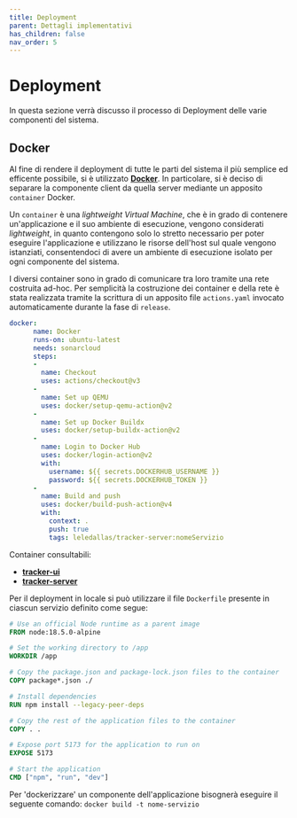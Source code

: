 ```yaml
---
title: Deployment
parent: Dettagli implementativi
has_children: false
nav_order: 5
---
```

# Deployment
In questa sezione verrà discusso il processo di Deployment delle varie componenti del sistema.

## Docker 

Al fine di rendere il deployment di tutte le parti del sistema il più semplice ed efficente possibile, si è utilizzato **[Docker](https://www.docker.com/)**.
In particolare, si è deciso di separare la componente client da quella server mediante un apposito `container` Docker. 

Un `container` è una _lightweight Virtual Machine_, che è in grado di contenere un'applicazione e il suo ambiente di esecuzione, vengono considerati _lightweight_, in quanto contengono solo lo stretto necessario per poter eseguire l'applicazione e utilizzano le risorse dell'host sul quale vengono istanziati, consentendoci di avere un ambiente di esecuzione isolato per ogni componente del sistema. 

I diversi container sono in grado di comunicare tra loro tramite una rete costruita ad-hoc. Per semplicità la costruzione dei container e della rete è stata realizzata tramite la scrittura di un apposito file `actions.yaml` invocato automaticamente durante la fase di `release`. 

```yaml
docker:
      name: Docker
      runs-on: ubuntu-latest
      needs: sonarcloud
      steps:
      -
        name: Checkout
        uses: actions/checkout@v3
      -
        name: Set up QEMU
        uses: docker/setup-qemu-action@v2
      -
        name: Set up Docker Buildx
        uses: docker/setup-buildx-action@v2
      -
        name: Login to Docker Hub
        uses: docker/login-action@v2
        with:
          username: ${{ secrets.DOCKERHUB_USERNAME }}
          password: ${{ secrets.DOCKERHUB_TOKEN }}
      -
        name: Build and push
        uses: docker/build-push-action@v4
        with:
          context: .
          push: true
          tags: leledallas/tracker-server:nomeServizio
```

Container consultabili:
- **[tracker-ui](https://hub.docker.com/repository/docker/leledallas/tracker-ui/general)**
- **[tracker-server](https://hub.docker.com/repository/docker/leledallas/tracker-server/general)**

Per il deployment in locale si può utilizzare il file `Dockerfile` presente in ciascun servizio definito come segue: 

 ```dockerfile
# Use an official Node runtime as a parent image
FROM node:18.5.0-alpine

# Set the working directory to /app
WORKDIR /app

# Copy the package.json and package-lock.json files to the container
COPY package*.json ./

# Install dependencies
RUN npm install --legacy-peer-deps

# Copy the rest of the application files to the container
COPY . .

# Expose port 5173 for the application to run on
EXPOSE 5173

# Start the application
CMD ["npm", "run", "dev"]
 ```

Per 'dockerizzare' un componente dell'applicazione bisognerà eseguire il seguente comando: `docker build -t nome-servizio`
